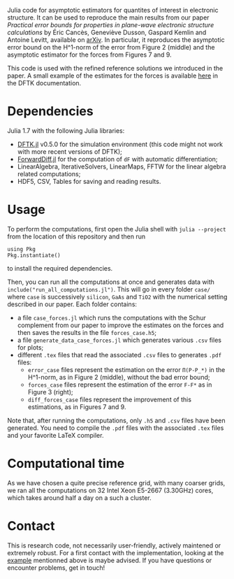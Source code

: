Julia code for asymptotic estimators for quantites of interest in electronic
structure. It can be used to reproduce the main results from our paper
_Practical error bounds for properties in plane-wave electronic structure
calculations_ by Éric Cancès, Geneviève Dusson, Gaspard Kemlin and Antoine
Levitt, available on [arXiv](https://arxiv.org/abs/2111.01470). In particular,
it reproduces the asymptotic error bound on the H^1-norm of the error from Figure
2 (middle) and the asymptotic estimator for the forces from Figures 7 and 9.

This code is used with the refined reference solutions we introduced in the
paper. A small example of the estimates for the forces is available
[here](https://docs.dftk.org/stable/examples/error_estimates_forces/) in
the DFTK documentation.

# Dependencies
Julia 1.7 with the following Julia libraries:
- [DFTK.jl](https://dftk.org) v0.5.0 for the simulation environment (this code
  might not work with more recent versions of DFTK);
- [ForwardDiff.jl](https://juliadiff.org/ForwardDiff.jl/stable/)
  for the computation of `dF` with automatic differentiation;
- LinearAlgebra, IterativeSolvers, LinearMaps, FFTW for the linear algebra
  related computations;
- HDF5, CSV, Tables for saving and reading results.

# Usage
To perform the computations, first open the Julia shell with `julia --project`
from the location of this repository and then run
```
using Pkg
Pkg.instantiate()
```
to install the required dependencies.

Then, you can run all the computations at once and generates data with
`include("run_all_computations.jl")`. This will go in every folder `case/` where
`case` is successively `silicon`, `GaAs` and `TiO2` with the numerical setting
described in our paper. Each folder contains:
- a file `case_forces.jl` which runs the computations with the Schur
  complement from our paper to improve the estimates on the forces and then
  saves the results in the file `forces_case.h5`;
- a file `generate_data_case_forces.jl` which generates various `.csv` files for
  plots;
- different `.tex` files that read the associated `.csv` files to generates
  `.pdf` files:
    - `error_case` files represent the estimation on the error `Π(P-P_*)` in the
      H^1-norm, as in Figure 2 (middle), without the bad error bound;
    - `forces_case` files represent the estimation of the error `F-F*` as in
    Figure 3 (right);
    - `diff_forces_case` files represent the improvement of this estimations, as
      in Figures 7 and 9.

Note that, after running the computations, only `.h5` and `.csv` files have been
generated. You need to compile the `.pdf` files with the associated `.tex` files
and your favorite LaTeX compiler.

# Computational time
As we have chosen a quite precise reference grid, with many coarser grids,
we ran all the computations on 32 Intel Xeon E5-2667 (3.30GHz) cores, which takes
around half a day on a such a cluster.

# Contact
This is research code, not necessarily user-friendly, actively maintened or
extremely robust. For a first contact with the implementation, looking at the
[example](https://docs.dftk.org/stable/examples/error_estimates_forces/)
mentionned above is maybe advised. If you have questions or encounter problems,
get in touch!


